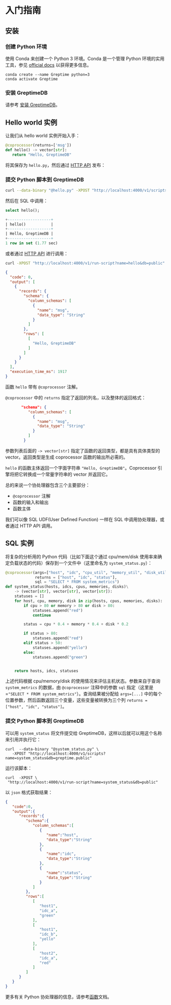 # 入门指南

## 安装

### 创建 Python 环境

使用 Conda 来创建一个 Python 3 环境。Conda 是一个管理 Python 环境的实用工具，参见 [official docs](https://docs.conda.io/en/latest/miniconda.html) 以获得更多信息。

```shell
conda create --name Greptime python=3
conda activate Greptime
```

### 安装 GreptimeDB

请参考 [安装 GreptimeDB](/getting-started/overview.md#install-greptimedb)。

## Hello world 实例

让我们从 hello world 实例开始入手：

```python
@coprocessor(returns=['msg'])
def hello() -> vector[str]:
   return "Hello, GreptimeDB"
```

将其保存为 `hello.py`，然后通过 [HTTP API](./function.md#http-api) 发布：

### 提交 Python 脚本到 GreptimeDB

```sh
curl --data-binary "@hello.py" -XPOST "http://localhost:4000/v1/scripts?name=hello&db=public"
```

然后在 SQL 中调用：
```sql
select hello();
```
```sql
+-------------------+
| hello()           |
+-------------------+
| Hello, GreptimeDB |
+-------------------+
1 row in set (1.77 sec)
```

或者通过 [HTTP API](./function.md#http-api) 进行调用：
```sh
curl -XPOST "http://localhost:4000/v1/run-script?name=hello&db=public"
```
```json
{
  "code": 0,
  "output": [
    {
      "records": {
        "schema": {
          "column_schemas": [
            {
              "name": "msg",
              "data_type": "String"
            }
          ]
        },
        "rows": [
          [
            "Hello, GreptimeDB"
          ]
        ]
      }
    }
  ],
  "execution_time_ms": 1917
}
```

函数 `hello` 带有 `@coprocessor` 注解。

`@coprocessor` 中的 `returns` 指定了返回的列名，以及整体的返回格式：
```json
       "schema": {
          "column_schemas": [
            {
              "name": "msg",
              "data_type": "String"
            }
          ]
        }
```
               
参数列表后面的 `-> vector[str]` 指定了函数的返回类型，都是具有具体类型的 vector。返回类型是生成 coprocessor 函数的输出所必需的。

`hello` 的函数主体返回一个字面字符串 `"Hello, GreptimeDB"`。Coprocessor 引擎将把它转换成一个常量字符串的 vector 并返回它。

总的来说一个协处理器包含三个主要部分：
* `@coprocessor` 注解
* 函数的输入和输出
* 函数主体

我们可以像 SQL UDF(User Defined Function) 一样在 SQL 中调用协处理器，或者通过 HTTP API 调用。


## SQL 实例

将复杂的分析用的 Python 代码（比如下面这个通过 cpu/mem/disk 使用率来确定负载状态的代码）保存到一个文件中（这里命名为 `system_status.py`）：

``` python
@coprocessor(args=["host", "idc", "cpu_util", "memory_util", "disk_util"],
             returns = ["host", "idc", "status"],
             sql = "SELECT * FROM system_metrics")
def system_status(hosts, idcs, cpus, memories, disks)\
    -> (vector[str], vector[str], vector[str]):
    statuses = []
    for host, cpu, memory, disk in zip(hosts, cpus, memories, disks):
        if cpu > 80 or memory > 80 or disk > 80:
            statuses.append("red")
            continue

        status = cpu * 0.4 + memory * 0.4 + disk * 0.2

        if status > 80:
            statuses.append("red")
        elif status > 50:
            statuses.append("yello")
        else:
            statuses.append("green")


    return hosts, idcs, statuses

```

上述代码根据 cpu/memory/disk 的使用情况来评估主机状态。参数来自于查询 `system_metrics` 的数据，由 `@coprocessor` 注释中的参数 `sql` 指定（这里是=`"SELECT * FROM system_metrics"`）。查询结果被分配给 `args=[...]` 中的每个位置参数，然后函数返回三个变量，这些变量被转换为三个列 `returns = ["host", "idc", "status"]`。

### 提交 Python 脚本到 GreptimeDB

可以用 `system_status` 将文件提交给 GreptimeDB，这样以后就可以用这个名称来引用并执行它：

```shell
curl  --data-binary "@system_status.py" \
   -XPOST "http://localhost:4000/v1/scripts?name=system_status&db=greptime.public"
```

运行该脚本：

```shell
curl  -XPOST \
 "http://localhost:4000/v1/run-script?name=system_status&db=public"
```

以 `json` 格式获取结果：

``` json
{
   "code":0,
   "output":{
      "records":{
         "schema":{
            "column_schemas":[
               {
                  "name":"host",
                  "data_type":"String"
               },
               {
                  "name":"idc",
                  "data_type":"String"
               },
               {
                  "name":"status",
                  "data_type":"String"
               }
            ]
         },
         "rows":[
            [
               "host1",
               "idc_a",
               "green"
            ],
            [
               "host1",
               "idc_b",
               "yello"
            ],
            [
               "host2",
               "idc_a",
               "red"
            ]
         ]
      }
   }
}
```

更多有关 Python 协处理器的信息，请参考[函数](./function.md)文档。
